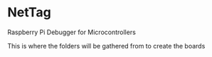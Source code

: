 # NetTag
Raspberry Pi Debugger for Microcontrollers

This is where the folders will be gathered from to create the boards
